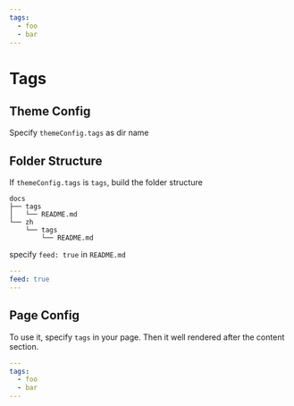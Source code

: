 ```yaml
---
tags:
  - foo
  - bar
---
```


# Tags

## Theme Config
Specify `themeConfig.tags` as dir name

## Folder Structure
If `themeConfig.tags` is `tags`, build the folder structure
```
docs
├── tags
│   └── README.md
└── zh
    └── tags
        └── README.md
```

<!-- more -->

specify `feed: true` in `README.md`
```yml
---
feed: true
---
```

## Page Config
To use it, specify `tags` in your page. Then it well rendered after the content section.
```yml
---
tags:
  - foo
  - bar
---
```
